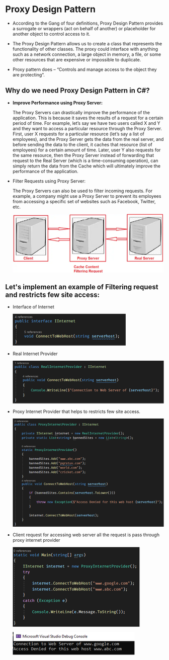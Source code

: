 # Proxy Design Pattern

- According to the Gang of four definitions, Proxy Design Pattern provides a surrogate or wrappers (act on behalf of another) or placeholder for another object to control access to it.

- The Proxy Design Pattern allows us to create a class that represents the functionality of other classes. The proxy could interface with anything such as a network connection, a large object in memory, a file, or some other resources that are expensive or impossible to duplicate.
    
- Proxy pattern does – “Controls and manage access to the object they are protecting“.
  
## Why do we need Proxy Design Pattern in C#?

- **Improve Performance using Proxy Server:**

  The Proxy Servers can drastically improve the performance of the application. This is because it saves the results of a request for a certain period of time. For example, let’s say we have two users called X and Y and they want to access a particular resource through the Proxy Server. First, user X requests for a particular resource (let’s say a list of employees), and the Proxy Server gets the data from the real server, and before sending the data to the client, it caches that resource (list of employees) for a certain amount of time. Later, user Y also requests for the same resource, then the Proxy Server instead of forwarding that request to the Real Server (which is a time-consuming operation), can simply return the data from the Cache which will ultimately improve the performance of the application.

- Filter Requests using Proxy Server:
  
  The Proxy Servers can also be used to filter incoming requests. For example, a company might use a Proxy Server to prevent its employees from accessing a specific set of websites such as Facebook, Twitter, etc.

  ![image](https://github.com/dotnet-simformsolutions/proxy-design-pattern/blob/master/images/273103816-59817e65-e410-4574-bd44-af10b468750c.png)

## Let's implement an example of Filtering request and restricts few site access:

- Interface of Internet
  
  ![image](https://github.com/dotnet-simformsolutions/proxy-design-pattern/blob/master/images/273104056-c75a52eb-e207-4dab-a7d5-6af4789be211.png)

- Real Internet Provider

  ![image](https://github.com/dotnet-simformsolutions/proxy-design-pattern/blob/master/images/273104184-e0e04292-7d36-401b-b58f-f31aa061a368.png)

- Proxy Internet Provider that helps to restricts few site access.

  ![image](https://github.com/dotnet-simformsolutions/proxy-design-pattern/blob/master/images/273104334-9625ae27-6db9-4b13-a155-ae37ba2ea93f.png)

- Client request for accessing web server all the request is pass through proxy internet provider

  ![image](https://github.com/dotnet-simformsolutions/proxy-design-pattern/blob/master/images/273104553-bd659927-7ac0-4467-a761-0fabd65e4a98.png)

  ![image](https://github.com/dotnet-simformsolutions/proxy-design-pattern/blob/master/images/273104785-2b673883-400a-4551-b1e1-5a677dea20ed.png)
